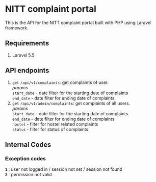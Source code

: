 # NITT complaint portal
This is the API for the NITT complaint portal built with PHP using Laravel framework.

## Requirements
1. Laravel 5.5

## API endpoints
1. `get` `/api/v1/complaints`: get complaints of user. <br/>
      <i>params</i><br/>
    `start_date` - date filter for the starting date of complaints <br/>
    `end_date` - date filter for ending date of complaints <br/>
2. `get` `/api/v1/admin/complaints`: get complaints of all users. <br/>
      <i>params</i><br/>
    `start_date` - date filter for the starting date of complaints <br/>
    `end_date` - date filter for ending date of complaints <br/>
    `hostel` -  filter for hostel related complaints <br/>
    `status` -  filter for status of complaints <br/>
    
    
## Internal Codes

### Exception codes
<b>`1`</b> : user not logged in / session not set / session not found <br/>
<b>`2`</b> : permission not valid <br/>
